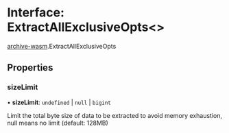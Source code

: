 # Interface: ExtractAllExclusiveOpts<\>

[archive-wasm](../modules/archive_wasm.md).ExtractAllExclusiveOpts

## Properties

### sizeLimit

• **sizeLimit**: `undefined` \| `null` \| `bigint`

Limit the total byte size of data to be extracted to avoid memory exhaustion, null means no limit (default: 128MB)
